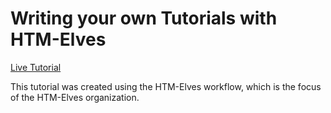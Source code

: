 # Writing your own Tutorials with HTM-Elves #

[Live Tutorial](https://htm-elves.github.io/Writing-Your-Own-Tutorials/)

This tutorial was created using the HTM-Elves workflow, which is the focus of the HTM-Elves organization.
